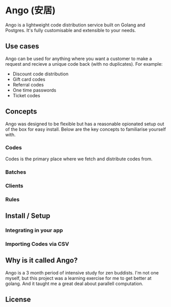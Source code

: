 # **Ango (安居)**

Ango is a lightweight code distribution service built on Golang and Postgres. It's fully customisable and extensible to your needs.

## Use cases
Ango can be used for anything where you want a customer to make a request and recieve a unique code back (with no duplicates).
For example:
* Discount code distribution
* Gift card codes
* Referral codes
* One time passwords
* Ticket codes

## Concepts
Ango was designed to be flexible but has a reasonable opionated setup out of the box for easy install.
Below are the key concepts to familiarise yourself with.

### Codes
Codes is the primary place where we fetch and distribute codes from.

### Batches

### Clients

### Rules

## Install / Setup

### Integrating in your app

### Importing Codes via CSV

## Why is it called Ango?
Ango is a 3 month period of intensive study for zen buddists. I'm not one myself, but this project was a learning exercise for me to get better at golang. And it taught me a great deal about parallell computation.

## License
